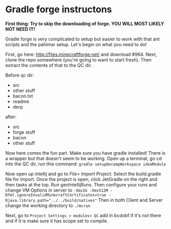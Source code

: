 # Gradle forge instructons

**First thing: Try to skip the downloading of forge. YOU WILL MOST LIKELY NOT NEED IT!**

Gradle forge is very complicated to setup but easier to work with that ant scripts and the pahimar setup. Let's begin on what you need to do!

First, go here: http://files.minecraftforge.net/ and download #964. Next, clone the repo somewhere (you're going to want to start fresh). Then extract the contents of that to the QC dir.

Before qc dir:
 - src
 - other stuff
 - bacon.txt
 - readme
 - derp

after:
 - src
 - forge stuff
 - bacon
 - other stuff

Now here comes the fun part. Make sure you have gradle installed! There is a wrapper but that doesn't seem to be
working. Open up a terminal, go cd into the QC dir, run this command: `gradle setupDecompWorkspace
ideaModule`

Now open up intellij and go to _File> Import Project_. Select the build.gradle file for import. Once the project is open, click JetGradle on the right and then tasks at the top. Run genIntellijRuns. Then configure your runs and change VM Options in server to `-Xmx1G -Xms512M -Dfml.ignoreInvalidMinecraftCertificates=true -Djava.library.path="../../build/natives"` Then in both Client and Server change the working directory to `./mcrun`

Next, go to `Project Settings > modules> QC` add in bcdobf if it's not there and if it is make sure it has scope set to compile.
